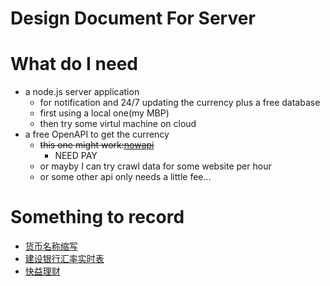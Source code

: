 # Design Document For Server

# What do I need

- a node.js server application
  - for notification and 24/7 updating the currency plus a free database
  - first using a local one(my MBP)
  - then try some virtul machine on cloud
- a free OpenAPI to get the currency
  - ~~this one might work:[nowapi](https://www.nowapi.com/api/finance.rate)~~
    - NEED PAY
  - or mayby I can try crawl data for some website per hour
  - or some other api only needs a little fee...

# Something to record

- [货币名称缩写](https://business.sohu.com/51/45/article213724551.shtml)
- [建设银行汇率实时表](http://forex1.ccb.com/cn/forex/exchange-quotations.html)
- [快益理财](https://www.kylc.com/bank/rmbfx/b-ccb.html)